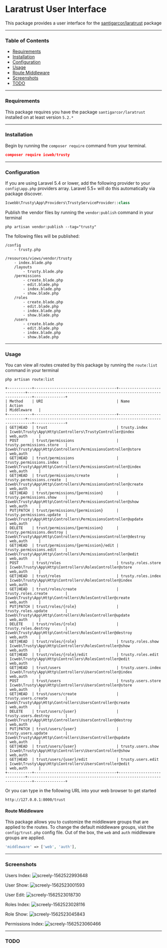 # Laratrust User Interface

This package provides a user interface for the [santigarcor/laratrust](https://github.com/santigarcor/laratrust) package
___

### Table of Contents
- [Requirements](#Requirements) 
- [Installation](#Installation)  
- [Configuration](#Configuration)  
- [Usage](#Usage)  
- [Route Middleware](#RouteMiddleware) 
- [Screenshots](#Screenshots)   
- [TODO](#TODO)  

___

<a name="Requirements"/>

### Requirements

This package requires you have the package `santigarcor/laratrust` installed on at least version `5.2.*`

___

<a name="Installation"/>

### Installation

Begin by running the `composer require` command from your terminal.

```json
composer require icweb/trusty
```
___

<a name="Configuration"/>

### Configuration

If you are using Laravel 5.4 or lower, add the following provider to your `config\app.php` providers array. Laravel 5.5+ will do this automatically via package discover.

```php
Icwebb\Trusty\App\Providers\TrustyServiceProvider::class
```

Publish the vendor files by running the `vendor:publish` command in your terminal

```
php artisan vendor:publish --tag="trusty"
```

The following files will be published:
```
/config
    - trusty.php
    
/resources/views/vendor/trusty
    - index.blade.php    
    /layouts
        - trusty.blade.php
    /permissions
        - create.blade.php
        - edit.blade.php
        - index.blade.php
        - show.blade.php
    /roles
        - create.blade.php
        - edit.blade.php
        - index.blade.php
        - show.blade.php
    /users
        - create.blade.php
        - edit.blade.php
        - index.blade.php
        - show.blade.php
```
___

<a name="Usage"/>

### Usage

You can view all routes created by this package by running the `route:list` command in your terminal
```
php artisan route:list
```

```
+-----------+-------------------------------------+----------------------------+------------------------------------------------------------------------+--------------+
| Method    | URI                                 | Name                       | Action                                                                 | Middleware   |
+-----------+-------------------------------------+----------------------------+------------------------------------------------------------------------+--------------+
| GET|HEAD  | trust                               | trusty.index               | Icweb\Trusty\App\Http\Controllers\TrustyController@index               | web,auth     |
| POST      | trust/permissions                   | trusty.permissions.store   | Icweb\Trusty\App\Http\Controllers\PermissionsController@store          | web,auth     |
| GET|HEAD  | trust/permissions                   | trusty.permissions.index   | Icweb\Trusty\App\Http\Controllers\PermissionsController@index          | web,auth     |
| GET|HEAD  | trust/permissions/create            | trusty.permissions.create  | Icweb\Trusty\App\Http\Controllers\PermissionsController@create         | web,auth     |
| GET|HEAD  | trust/permissions/{permission}      | trusty.permissions.show    | Icweb\Trusty\App\Http\Controllers\PermissionsController@show           | web,auth     |
| PUT|PATCH | trust/permissions/{permission}      | trusty.permissions.update  | Icweb\Trusty\App\Http\Controllers\PermissionsController@update         | web,auth     |
| DELETE    | trust/permissions/{permission}      | trusty.permissions.destroy | Icweb\Trusty\App\Http\Controllers\PermissionsController@destroy        | web,auth     |
| GET|HEAD  | trust/permissions/{permission}/edit | trusty.permissions.edit    | Icweb\Trusty\App\Http\Controllers\PermissionsController@edit           | web,auth     |
| POST      | trust/roles                         | trusty.roles.store         | Icweb\Trusty\App\Http\Controllers\RolesController@store                | web,auth     |
| GET|HEAD  | trust/roles                         | trusty.roles.index         | Icweb\Trusty\App\Http\Controllers\RolesController@index                | web,auth     |
| GET|HEAD  | trust/roles/create                  | trusty.roles.create        | Icweb\Trusty\App\Http\Controllers\RolesController@create               | web,auth     |
| PUT|PATCH | trust/roles/{role}                  | trusty.roles.update        | Icweb\Trusty\App\Http\Controllers\RolesController@update               | web,auth     |
| DELETE    | trust/roles/{role}                  | trusty.roles.destroy       | Icweb\Trusty\App\Http\Controllers\RolesController@destroy              | web,auth     |
| GET|HEAD  | trust/roles/{role}                  | trusty.roles.show          | Icweb\Trusty\App\Http\Controllers\RolesController@show                 | web,auth     |
| GET|HEAD  | trust/roles/{role}/edit             | trusty.roles.edit          | Icweb\Trusty\App\Http\Controllers\RolesController@edit                 | web,auth     |
| GET|HEAD  | trust/users                         | trusty.users.index         | Icweb\Trusty\App\Http\Controllers\UsersController@index                | web,auth     |
| POST      | trust/users                         | trusty.users.store         | Icweb\Trusty\App\Http\Controllers\UsersController@store                | web,auth     |
| GET|HEAD  | trust/users/create                  | trusty.users.create        | Icweb\Trusty\App\Http\Controllers\UsersController@create               | web,auth     |
| DELETE    | trust/users/{user}                  | trusty.users.destroy       | Icweb\Trusty\App\Http\Controllers\UsersController@destroy              | web,auth     |
| PUT|PATCH | trust/users/{user}                  | trusty.users.update        | Icweb\Trusty\App\Http\Controllers\UsersController@update               | web,auth     |
| GET|HEAD  | trust/users/{user}                  | trusty.users.show          | Icweb\Trusty\App\Http\Controllers\UsersController@show                 | web,auth     |
| GET|HEAD  | trust/users/{user}/edit             | trusty.users.edit          | Icweb\Trusty\App\Http\Controllers\UsersController@edit                 | web,auth     |
+-----------+-------------------------------------+----------------------------+------------------------------------------------------------------------+--------------+

```

Or you can type in the following URL into your web browser to get started
```
http://127.0.0.1:8000/trust
```

<a name="RouteMiddleware"/>

#### Route Middleware

This package allows you to customize the middleware groups that are applied to the routes. To change the default middleware groups, visit the `config/trust.php` config file. Out of the box, the `web` and `auth` middleware groups are applied.
```php
'middleware' => ['web', 'auth'],
```
___

<a name="Screenshots"/>

### Screenshots

Users Index:
![screely-1562522993648](https://user-images.githubusercontent.com/43120665/60772201-13a19680-a0c1-11e9-8e2b-e6b417baef98.png)

User Show:
![screely-1562523001593](https://user-images.githubusercontent.com/43120665/60772202-13a19680-a0c1-11e9-9108-5c41ae09cd40.png)

User Edit:
![screely-1562523018730](https://user-images.githubusercontent.com/43120665/60772203-143a2d00-a0c1-11e9-96fe-1b344d0f4810.png)

Roles Index:
![screely-1562523028116](https://user-images.githubusercontent.com/43120665/60772204-143a2d00-a0c1-11e9-99c9-615778564a3e.png)

Role Show:
![screely-1562523045843](https://user-images.githubusercontent.com/43120665/60772205-143a2d00-a0c1-11e9-8ce3-f9dfa2226bbe.png)

Permissions Index:
![screely-1562523060466](https://user-images.githubusercontent.com/43120665/60772206-143a2d00-a0c1-11e9-8fcc-9801774554ec.png)

___

<a name="TODO"/>

### TODO
